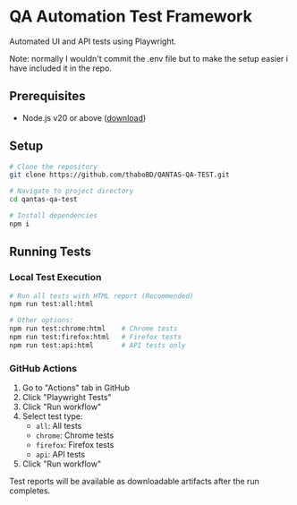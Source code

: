 # QA Automation Test Framework

Automated UI and API tests using Playwright.

Note: normally I wouldn't commit the .env file but to make the setup easier i have included it in the repo.
## Prerequisites

- Node.js v20 or above ([download](https://nodejs.org/))

## Setup

```bash
# Clone the repository
git clone https://github.com/thaboBD/QANTAS-QA-TEST.git

# Navigate to project directory
cd qantas-qa-test

# Install dependencies
npm i
```

## Running Tests

### Local Test Execution

```bash
# Run all tests with HTML report (Recommended)
npm run test:all:html

# Other options:
npm run test:chrome:html    # Chrome tests
npm run test:firefox:html   # Firefox tests
npm run test:api:html       # API tests only
```

### GitHub Actions

1. Go to "Actions" tab in GitHub
2. Click "Playwright Tests"
3. Click "Run workflow"
4. Select test type:
   - `all`: All tests
   - `chrome`: Chrome tests
   - `firefox`: Firefox tests
   - `api`: API tests
5. Click "Run workflow"

Test reports will be available as downloadable artifacts after the run completes.